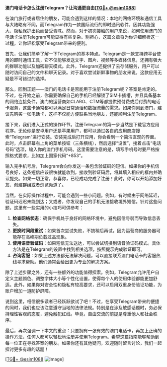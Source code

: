 **澳门电话卡怎么注册Telegram？让沟通更自由[[TG💪+ @esim1088](https://t.me/s/esim1088)]**

在澳门旅行或者居住的朋友，可能会遇到这样的情况：本地的网络环境和通信工具与大陆略有不同，而Telegram作为一款国际流行的即时通讯软件，因其功能强大、隐私保护出色而备受青睐。然而，对于初次接触的用户来说，如何使用澳门的电话卡注册Telegram可能显得有些复杂。别担心，这篇文章将为你详细解析这一过程，让你轻松享受Telegram带来的便利。

首先，让我们简单了解一下Telegram的基本特点。Telegram是一款支持跨平台使用的即时通讯工具，它不仅能够发送文字、图片、视频等多媒体信息，还拥有强大的群聊功能以及加密聊天模式。此外，Telegram还提供了云存储服务，用户可以随时访问自己的文件和聊天记录。对于喜欢尝试新鲜事物的朋友来说，这款应用无疑是不可错过的选择。

那么，回到正题——澳门的电话卡是否能用于注册Telegram呢？答案是肯定的。不过，在开始之前，你需要确保自己的手机已经解锁了SIM卡插槽，并且具备基本的网络连接条件。澳门的运营商如CLARO、CTM等都提供预付费或后付费的电话卡服务，这些卡通常都可以满足日常通话和数据流量的需求。如果你刚到澳门，建议先购买一张电话卡，这样不仅能方便联系当地朋友，还能顺利注册Telegram。

接下来，我们进入正式的操作环节。注册Telegram的第一步当然是下载官方应用程序。无论你是安卓用户还是苹果用户，都可以通过各自的应用商店搜索“Telegram”进行安装。安装完成后打开应用，你会看到一个简洁直观的界面。此时，点击屏幕右上角的菜单按钮（三条横线），然后选择“设置”，接着点击“电话号码”选项，输入你的澳门手机号码。这里需要注意的是，填写手机号时要严格按照格式要求，比如加上国家代码“+853”。

输入完手机号后，Telegram会向你发送一条包含验证码的短信。如果你的手机信号良好，这条短信应该很快就能收到。接收到验证码后，将其填入相应的框内并确认提交。如果一切正常，恭喜你，已经成功完成了注册！此时，你可以开始添加好友、创建群组或者浏览频道了。

当然，在实际操作过程中，可能会遇到一些小问题。例如，有时候由于网络延迟，验证码迟迟未能到达；又或者，你发现自己的手机无法接收境外短信。针对这些问题，这里有一些实用的小技巧可供参考：

1. **检查网络状态**：确保手机处于良好的网络环境中，避免因信号弱而导致信息丢失。
2. **更换时间段重试**：如果首次尝试失败，不妨稍后再试，因为运营商的服务器可能存在高峰期负载过高现象。
3. **使用语音验证码**：如果短信无法送达，可以尝试切换到语音验证码模式。具体方法是在Telegram的设置中找到相关选项，按照提示完成验证即可。
4. **咨询客服**：如果上述方法都无法解决问题，可以直接联系澳门电话卡的客服热线寻求帮助。他们通常会给出更为专业的解决方案。

除了上述步骤之外，还有一些额外的功能值得探索。例如，Telegram允许用户自定义主题颜色、调整字体大小等个性化设置，使得每个人的使用体验都能更加舒适。此外，如果你对安全性和隐私有较高要求，还可以启用双重身份验证功能，为账户增加一道防护屏障。

说到这里，相信很多读者已经跃跃欲试了吧！不过，在享受Telegram带来的便捷的同时，我们也应该注意遵守当地的法律法规。特别是在涉及敏感话题时，务必保持理性客观的态度，避免触犯红线。毕竟，自由交流的前提是尊重他人和社会秩序。

最后，再次强调一下本文的重点：只要拥有一张有效的澳门电话卡，再加上正确的操作方法，任何人都可以轻松地注册并使用Telegram。希望这篇指南能够帮助到每一位正在寻找答案的朋友。如果你还有其他疑问，欢迎随时留言讨论，我们一起探讨更多有趣的话题！

[[TG💪+ @esim1088](https://t.me/s/esim1088) ![Image](https://i.postimg.cc/4NQfJmqS/Snipaste-2025-05-13-00-14-12.png)]